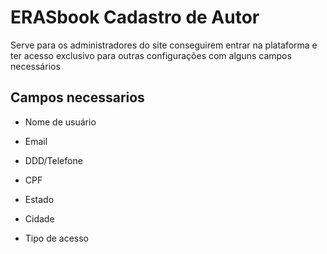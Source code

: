 # ERASbook Cadastro de Autor

Serve para os administradores do site conseguirem entrar na plataforma e ter acesso exclusivo para outras configurações com alguns campos necessários 

## Campos necessarios

* Nome de usuário 

* Email 

* DDD/Telefone 

* CPF 

* Estado 

* Cidade 

* Tipo de acesso  